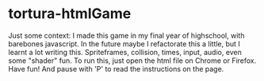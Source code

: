 # tortura-htmlGame

Just some context: I made this game in my final year of highschool, with barebones javascript. In the future maybe I refactorate this a little, but I learnt a lot writing this. Spriteframes, collision, times, input, audio, even some "shader" fun.
To run this, just open the html file on Chrome or Firefox. Have fun! And pause with 'P' to read the instructions on the page.